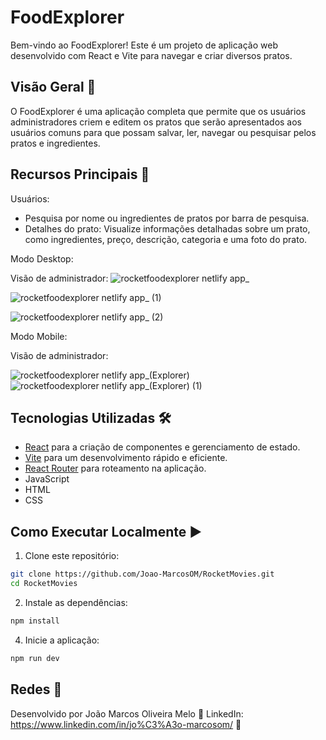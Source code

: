 # FoodExplorer

Bem-vindo ao FoodExplorer! Este é um projeto de aplicação web desenvolvido com React e Vite para navegar e criar diversos pratos.

## Visão Geral 🌟

O FoodExplorer é uma aplicação completa que permite que os usuários administradores criem e editem os pratos que serão apresentados aos usuários comuns para que possam salvar, ler, navegar ou pesquisar pelos pratos e ingredientes.

## Recursos Principais 🎉

Usuários:
- Pesquisa por nome ou ingredientes de pratos por barra de pesquisa.
- Detalhes do prato: Visualize informações detalhadas sobre um prato, como ingredientes, preço, descrição, categoria e uma foto do prato.

Modo Desktop:

Visão de administrador:
![rocketfoodexplorer netlify app_](https://github.com/Joao-MarcosOM/RocketMovies/assets/70643779/8072919b-0884-4a82-b7c2-b347d910be05)

![rocketfoodexplorer netlify app_ (1)](https://github.com/Joao-MarcosOM/RocketMovies/assets/70643779/e35c1e3c-9251-44e5-b610-5eda16011db9)

![rocketfoodexplorer netlify app_ (2)](https://github.com/Joao-MarcosOM/RocketMovies/assets/70643779/3b8cefd9-9b80-4925-87b6-19eea259b6f4)

Modo Mobile:

Visão de administrador:

![rocketfoodexplorer netlify app_(Explorer)](https://github.com/Joao-MarcosOM/RocketMovies/assets/70643779/ef01736d-109e-4a7a-87e6-eb1598ab72db)
![rocketfoodexplorer netlify app_(Explorer) (1)](https://github.com/Joao-MarcosOM/FoodExplorer/assets/70643779/2b2053f8-0975-467b-999e-4fc5a0d4db6c)

## Tecnologias Utilizadas 🛠️

- [React](https://reactjs.org/) para a criação de componentes e gerenciamento de estado.
- [Vite](https://vitejs.dev/) para um desenvolvimento rápido e eficiente.
- [React Router](https://reactrouter.com/) para roteamento na aplicação.
- JavaScript
- HTML
- CSS

## Como Executar Localmente ▶️

1. Clone este repositório:
```bash
git clone https://github.com/Joao-MarcosOM/RocketMovies.git
cd RocketMovies
```
2. Instale as dependências:
```bash
npm install
```
4. Inicie a aplicação:
```bash
npm run dev
```
## Redes 📸

Desenvolvido por João Marcos Oliveira Melo 💼
LinkedIn: https://www.linkedin.com/in/jo%C3%A3o-marcosom/ 📎
